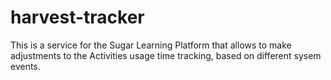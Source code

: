 harvest-tracker
===========

This is a service for the Sugar Learning Platform that allows to make
adjustments to the Activities usage time tracking, based on different
sysem events.

